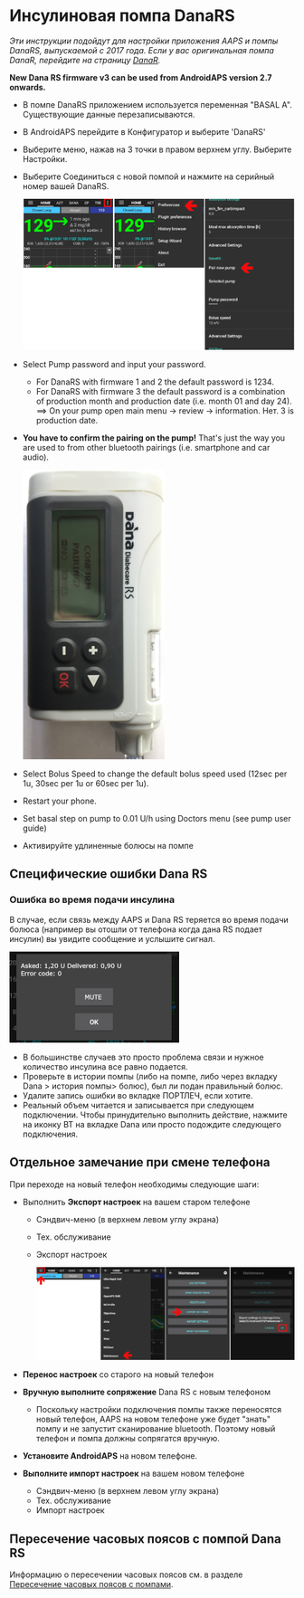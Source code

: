 # Инсулиновая помпа DanaRS

*Эти инструкции подойдут для настройки приложения AAPS и помпы DanaRS, выпускаемой с 2017 года. Если у вас оригинальная помпа DanaR, перейдите на страницу [DanaR](./DanaR-Insulin-Pump).*

**New Dana RS firmware v3 can be used from AndroidAPS version 2.7 onwards.**

* В помпе DanaRS приложением используется переменная "BASAL A". Существующие данные перезаписываются.

* В AndroidAPS перейдите в Конфигуратор и выберите 'DanaRS'

* Выберите меню, нажав на 3 точки в правом верхнем углу. Выберите Настройки.

* Выберите Соединиться с новой помпой и нажмите на серийный номер вашей DanaRS.
  
  ![Сопряжение AAPS с Dana RS](../images/AAPS_DanaRSPairing.png)

* Select Pump password and input your password.
  
  * For DanaRS with firmware 1 and 2 the default password is 1234.
  * For DanaRS with firmware 3 the default password is a combination of production month and production date (i.e. month 01 and day 24). ==> On your pump open main menu -> review -> information. Нет. 3 is production date.

* **You have to confirm the pairing on the pump!** That's just the way you are used to from other bluetooth pairings (i.e. smartphone and car audio).
  
  ![Dana RS confirmation pairing](../images/DanaRS_Pairing.png)

* Select Bolus Speed to change the default bolus speed used (12sec per 1u, 30sec per 1u or 60sec per 1u).

* Restart your phone.

* Set basal step on pump to 0.01 U/h using Doctors menu (see pump user guide)

* Активируйте удлиненные болюсы на помпе

## Специфические ошибки Dana RS

### Ошибка во время подачи инсулина

В случае, если связь между AAPS и Dana RS теряется во время подачи болюса (например вы отошли от телефона когда дана RS подает инсулин) вы увидите сообщение и услышите сигнал.

![Оповещение - подача инсулина](../images/DanaRS_Error_bolus.png)

* В большинстве случаев это просто проблема связи и нужное количество инсулина все равно подается.
* Проверьте в истории помпы (либо на помпе, либо через вкладку Dana > история помпы> болюс), был ли подан правильный болюс.
* Удалите запись ошибки во вкладке ПОРТЛЕЧ, если хотите.
* Реальный объем читается и записывается при следующем подключении. Чтобы принудительно выполнить действие, нажмите на иконку BT на вкладке Dana или просто подождите следующего подключения.

## Отдельное замечание при смене телефона

При переходе на новый телефон необходимы следующие шаги:

* Выполнить **Экспорт настроек** на вашем старом телефоне
  
  * Сэндвич-меню (в верхнем левом углу экрана)
  * Тех. обслуживание
  * Экспорт настроек
    
    ![Экспорт настроек AAPS](../images/AAPS_ExportSettings.png)

* **Перенос настроек** со старого на новый телефон

* **Вручную выполните сопряжение** Dana RS с новым телефоном 
  * Поскольку настройки подключения помпы также переносятся новый телефон, AAPS на новом телефоне уже будет "знать" помпу и не запустит сканирование bluetooth. Поэтому новый телефон и помпа должны сопрягатся вручную.
* **Установите AndroidAPS** на новом телефоне.
* **Выполните импорт настроек** на вашем новом телефоне 
  * Сэндвич-меню (в верхнем левом углу экрана)
  * Тех. обслуживание
  * Импорт настроек

## Пересечение часовых поясов с помпой Dana RS

Информацию о пересечении часовых поясов см. в разделе [Пересечение часовых поясов с помпами](../Usage/Timezone-traveling#danarv2-danars).